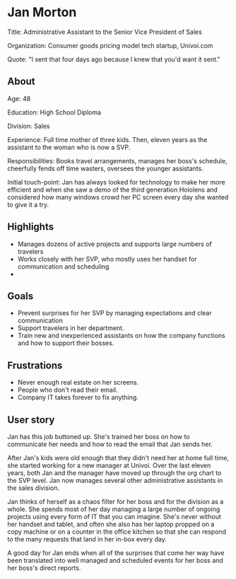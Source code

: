 
# Jan Morton

Title: Administrative Assistant to the Senior Vice President of Sales

Organization: Consumer goods pricing model tech startup, Univoi.com

Quote: "I sent that four days ago because I knew that you'd want it sent."

## About

Age: 48

Education: High School Diploma

Division: Sales

Experience: Full time mother of three kids. Then, eleven years as the assistant to the woman who is now a SVP.

Responsibilities: Books travel arrangements, manages her boss's schedule, cheerfully fends off time wasters, oversees the younger assistants.

Initial touch-point: Jan has always looked for technology to make her more efficient and when she saw a demo of the third generation Hololens and considered how many windows crowd her PC screen every day she wanted to give it a try.

## Highlights

- Manages dozens of active projects and supports large numbers of travelers
- Works closely with her SVP, who mostly uses her handset for communication and scheduling
- 

## Goals

- Prevent surprises for her SVP by managing expectations and clear communication
- Support travelers in her department.
- Train new and inexperienced assistants on how the company functions and how to support their bosses.

## Frustrations

- Never enough real estate on her screens.
- People who don't read their email.
- Company IT takes forever to fix anything.

## User story

Jan has this job buttoned up. She's trained her boss on how to communicate her needs and how to read the email that Jan sends her. 

After Jan's kids were old enough that they didn't need her at home full time, she started working for a new manager at Univoi. Over the last eleven years, both Jan and the manager have moved up through the org chart to the SVP level. Jan now manages several other administrative assistants in the sales division.

Jan thinks of herself as a chaos filter for her boss and for the division as a whole. She spends most of her day managing a large number of ongoing projects using every form of IT that you can imagine. She's never without her handset and tablet, and often she also has her laptop propped on a copy machine or on a counter in the office kitchen so that she can respond to the many requests that land in her in-box every day.

A good day for Jan ends when all of the surprises that come her way have been translated into well managed and scheduled events for her boss and her boss's direct reports.

